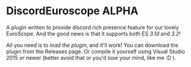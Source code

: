 # DiscordEuroscope ALPHA
A plugin written to provide discord rich presence feature for our lovely EuroScope.
And the good news is that it supports both ES *3.1d* and *3.2*!

All you need is to *load the plugin*, and it'll work!
You can download the plugin from the Releases page. Or compile it yourself using Visual Studio 2015 or newer (better avoid that or you'd lose your mind, like me :D ).